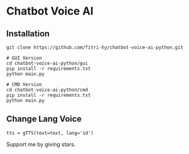 # Chatbot Voice AI

## Installation
```
git clone https://github.com/fitri-hy/chatbot-voice-ai-python.git

# GUI Version
cd chatbot-voice-ai-python/gui
pip install -r requirements.txt
python main.py

# CMD Version
cd chatbot-voice-ai-python/cmd
pip install -r requirements.txt
python main.py
```

## Change Lang Voice
```
tts = gTTS(text=text, lang='id')
```

Support me by giving stars.
